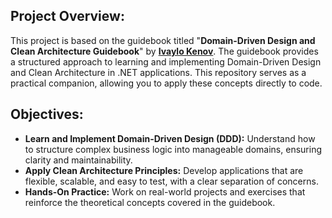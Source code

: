 ## Project Overview:

This project is based on the guidebook titled "**Domain-Driven Design and Clean Architecture Guidebook**" by **[Ivaylo Kenov](https://github.com/ivaylokenov)**. 
The guidebook provides a structured approach to learning and implementing Domain-Driven Design and Clean Architecture in .NET applications. 
This repository serves as a practical companion, allowing you to apply these concepts directly to code.

 ## Objectives:
  - **Learn and Implement Domain-Driven Design (DDD):** Understand how to structure complex business logic into manageable domains, ensuring clarity and maintainability.
  - **Apply Clean Architecture Principles:** Develop applications that are flexible, scalable, and easy to test, with a clear separation of concerns.
  - **Hands-On Practice:** Work on real-world projects and exercises that reinforce the theoretical concepts covered in the guidebook.


